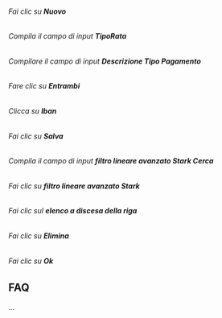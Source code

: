 ###### Fai clic su **Nuovo**  

###### Compila il campo di input **TipoRata**  

###### Compilare il campo di input **Descrizione Tipo Pagamento**  

###### Fare clic su **Entrambi**  

###### Clicca su **Iban**  

###### Fai clic su **Salva**  

###### Compila il campo di input **filtro lineare avanzato Stark Cerca**  

###### Fai clic su **filtro lineare avanzato Stark**  

###### Fai clic sul **elenco a discesa della riga**  

###### Fai clic su **Elimina**  

###### Fai clic su **Ok**  

FAQ
---

...